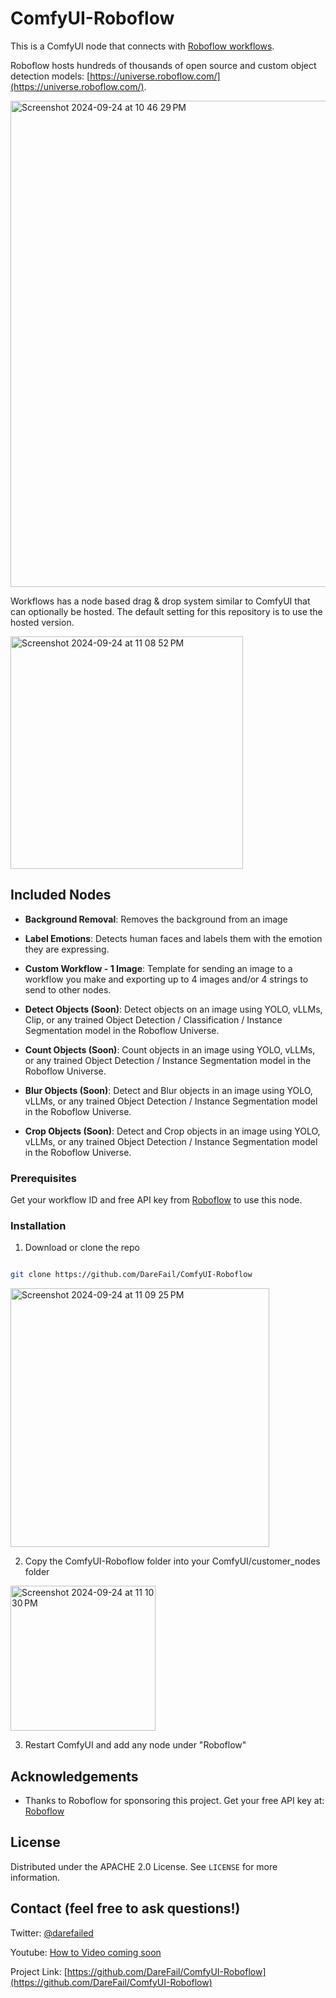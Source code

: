# ComfyUI-Roboflow

  This is a ComfyUI node that connects with [Roboflow workflows](https://roboflow.com/workflows/build). 
  
  Roboflow hosts hundreds of thousands of open source and custom object detection models: [https://universe.roboflow.com/](https://universe.roboflow.com/).

  <img width="778" alt="Screenshot 2024-09-24 at 10 46 29 PM" src="https://github.com/user-attachments/assets/d227ad72-c5a1-4dd1-a35c-ba1df2f2c8f9">

  Workflows has a node based drag & drop system similar to ComfyUI that can optionally be hosted. The default setting for this repository is to use the hosted version.


  <img width="372" alt="Screenshot 2024-09-24 at 11 08 52 PM" src="https://github.com/user-attachments/assets/e285157d-a6cc-4cff-87af-f4ea29059a51">


## Included Nodes

-  **Background Removal**: Removes the background from an image

-  **Label Emotions**: Detects human faces and labels them with the emotion they are expressing.

-  **Custom Workflow - 1 Image**: Template for sending an image to a workflow you make and exporting up to 4 images and/or 4 strings to send to other nodes.

-  **Detect Objects (Soon)**: Detect objects on an image using YOLO, vLLMs, Clip, or any trained Object Detection / Classification / Instance Segmentation model in the Roboflow Universe.

-  **Count Objects (Soon)**: Count objects in an image using YOLO, vLLMs, or any trained Object Detection / Instance Segmentation model in the Roboflow Universe.

-  **Blur Objects (Soon)**: Detect and Blur objects in an image using YOLO, vLLMs, or any trained Object Detection / Instance Segmentation model in the Roboflow Universe.

-  **Crop Objects (Soon)**: Detect and Crop objects in an image using YOLO, vLLMs, or any trained Object Detection / Instance Segmentation model in the Roboflow Universe.



### Prerequisites

  
Get your workflow ID and free API key from [Roboflow](https://roboflow.com/) to use this node.

  

### Installation

  

1. Download or clone the repo

```sh

git clone https://github.com/DareFail/ComfyUI-Roboflow

```

<img width="414" alt="Screenshot 2024-09-24 at 11 09 25 PM" src="https://github.com/user-attachments/assets/15f8628c-d2d1-4b31-b587-e299ea7321c6">


2. Copy the ComfyUI-Roboflow folder into your ComfyUI/customer_nodes folder

<img width="232" alt="Screenshot 2024-09-24 at 11 10 30 PM" src="https://github.com/user-attachments/assets/28aae35e-34fd-4221-9c29-f74869b11874">


3. Restart ComfyUI and add any node under "Roboflow"



## Acknowledgements

  

- Thanks to Roboflow for sponsoring this project. Get your free API key at: [Roboflow](https://roboflow.com/)



## License
  

Distributed under the APACHE 2.0 License. See `LICENSE` for more information.

  

## Contact (feel free to ask questions!)

  

Twitter: [@darefailed](https://twitter.com/darefailed)

  

Youtube: [How to Video coming soon](https://www.youtube.com/@darefail)

  

Project Link: [https://github.com/DareFail/ComfyUI-Roboflow](https://github.com/DareFail/ComfyUI-Roboflow)
